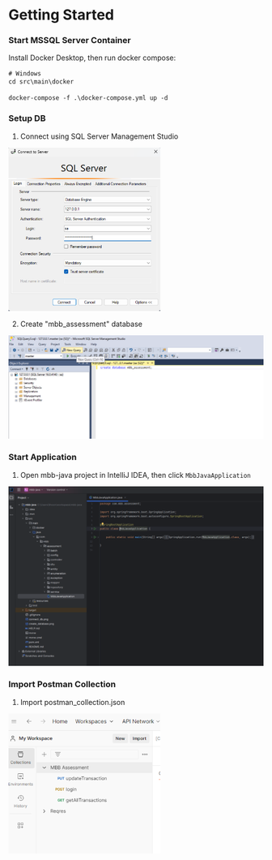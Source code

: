 # Getting Started

### Start MSSQL Server Container
Install Docker Desktop, then run docker compose:
```
# Windows
cd src\main\docker

docker-compose -f .\docker-compose.yml up -d
```

### Setup DB
1. Connect using SQL Server Management Studio

<img src="img/connect_db.png" width="300">

2. Create "mbb_assessment" database

<img src="img/create_database.png" width="600">

### Start Application
1. Open mbb-java project in IntelliJ IDEA, then click `MbbJavaApplication`
 
<img src="img/start_application.png" width="600">

### Import Postman Collection
1. Import postman_collection.json

<img src="img/import_collection.png" width="300">
